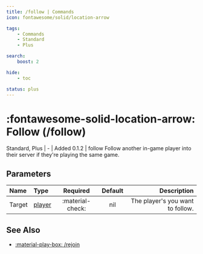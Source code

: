 ```yaml
---
title: /follow | Commands
icon: fontawesome/solid/location-arrow

tags:
    - Commands
    - Standard
    - Plus

search:
    boost: 2

hide:
    - toc

status: plus
---
```

# <p style="color: var(--md-default-fg-color); display: inline;">:fontawesome-solid-location-arrow: Follow</p> (/follow)
<div style="display:inline;">
<p style="color: var(--destrix-docs--commandcat-standard); display: inline;">Standard</p>,
<p style="color: var(--destrix-docs--commandcat-plus); display: inline;">Plus</p>
| <p style="color: var(--md-default-fg-color--light); display: inline;">-</p> | <p style="color: var(--md-default-fg-color--light); display: inline;"> Added 0.1.2</p> | follow
</div>
Follow another in-game player into their server if they're playing the same game.

## Parameters

| Name   | Type   | Required         | Default | Description                            |
|:--------|:--------|:------------------:|:---------:|----------------------------------------:|
| Target | [player](../parameters.md#player) | :material-check: | nil     | The player's you want to follow. |

## See Also
* [:material-play-box: /rejoin](./rejoin.md)